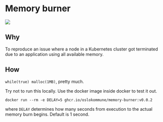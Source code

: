 # Memory burner

<div style="width: 100%; display: flex;">
  <img src="https://i.kym-cdn.com/photos/images/original/000/000/130/disaster-girl.jpg"/>
</div>

## Why

To reproduce an issue where a node in a Kubernetes cluster got terminated due
to an application using all available memory.

## How

`while(true) malloc(1MB)`, pretty much.

Try not to run this locally. Use the docker image inside docker to test it out.

```shell
docker run --rm -e DELAY=5 ghcr.io/oslokommune/memory-burner:v0.0.2
```

where `DELAY` determines how many seconds from execution to the actual memory
burn begins. Default is 1 second.
